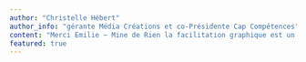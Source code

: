 ```yaml
---
author: "Christelle Hébert"
author_info: "gérante Média Créations et co-Présidente Cap Compétences"
content: "Merci Emilie ~ Mine de Rien la facilitation graphique est un support très complémentaire lorsque l'on aborde un sujet. Ça permet d'ancrer et surtout de rester attentif. De très bons retours de tous."
featured: true
---
```

